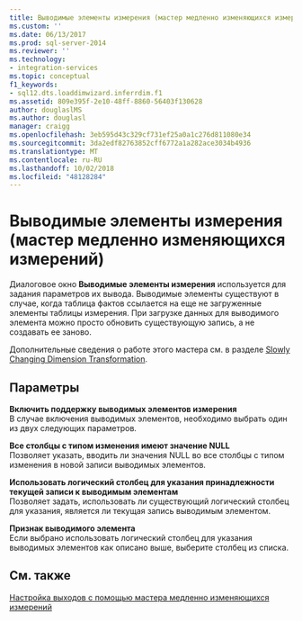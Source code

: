 ```yaml
---
title: Выводимые элементы измерения (мастер медленно изменяющихся измерений) | Документы Майкрософт
ms.custom: ''
ms.date: 06/13/2017
ms.prod: sql-server-2014
ms.reviewer: ''
ms.technology:
- integration-services
ms.topic: conceptual
f1_keywords:
- sql12.dts.loaddimwizard.inferrdim.f1
ms.assetid: 809e395f-2e10-48ff-8860-56403f130628
author: douglaslMS
ms.author: douglasl
manager: craigg
ms.openlocfilehash: 3eb595d43c329cf731ef25a0a1c276d811080e34
ms.sourcegitcommit: 3da2edf82763852cff6772a1a282ace3034b4936
ms.translationtype: MT
ms.contentlocale: ru-RU
ms.lasthandoff: 10/02/2018
ms.locfileid: "48128284"
---
```

# <a name="inferred-dimension-members-slowly-changing-dimension-wizard"></a>Выводимые элементы измерения (мастер медленно изменяющихся измерений)
  Диалоговое окно **Выводимые элементы измерения** используется для задания параметров их вывода. Выводимые элементы существуют в случае, когда таблица фактов ссылается на еще не загруженные элементы таблицы измерения. При загрузке данных для выводимого элемента можно просто обновить существующую запись, а не создавать ее заново.  
  
 Дополнительные сведения о работе этого мастера см. в разделе [Slowly Changing Dimension Transformation](slowly-changing-dimension-transformation.md).  
  
## <a name="options"></a>Параметры  
 **Включить поддержку выводимых элементов измерения**  
 В случае включения выводимых элементов, необходимо выбрать один из двух следующих параметров.  
  
 **Все столбцы с типом изменения имеют значение NULL**  
 Позволяет указать, вводить ли значения NULL во все столбцы с типом изменения в новой записи выводимых элементов.  
  
 **Использовать логический столбец для указания принадлежности текущей записи к выводимым элементам**  
 Позволяет задать, использовать ли существующий логический столбец для указания, является ли текущая запись выводимым элементом.  
  
 **Признак выводимого элемента**  
 Если выбрано использовать логический столбец для указания выводимых элементов как описано выше, выберите столбец из списка.  
  
## <a name="see-also"></a>См. также  
 [Настройка выходов с помощью мастера медленно изменяющихся измерений](configure-outputs-using-the-slowly-changing-dimension-wizard.md)  
  
  
